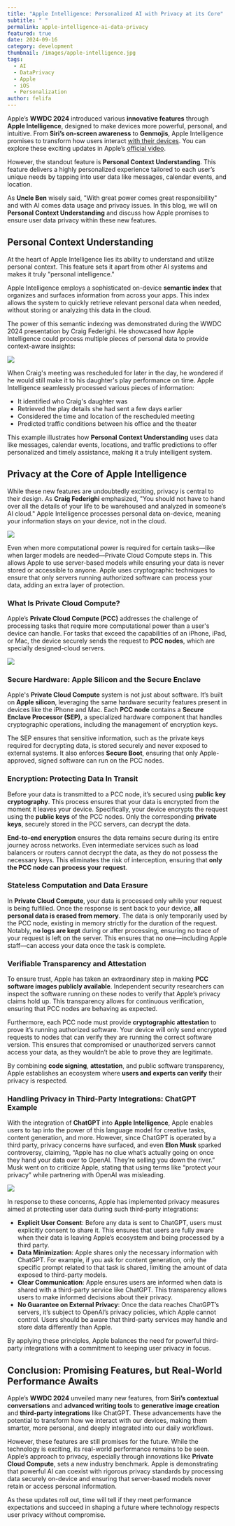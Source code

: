```yaml
---
title: "Apple Intelligence: Personalized AI with Privacy at its Core"
subtitle: " "
permalink: apple-intelligence-ai-data-privacy
featured: true
date: 2024-09-16
category: development
thumbnail: /images/apple-intelligence.jpg
tags:
  - AI
  - DataPrivacy
  - Apple
  - iOS
  - Personalization
author: felifa
---
```

Apple’s **WWDC 2024** introduced various **innovative features** through **Apple Intelligence**, designed to make devices more powerful, personal, and intuitive. From **Siri’s on-screen awareness** to **Genmojis**, Apple Intelligence promises to transform how users interact [with their devices](https://www.youtube.com/watch?v=PugKQZHPut8). You can explore these exciting updates in Apple’s [official video](https://www.youtube.com/watch?v=Q_EYoV1kZWk&t=20s).

However, the standout feature is **Personal Context Understanding**. This feature delivers a highly personalized experience tailored to each user’s unique needs by tapping into user data like messages, calendar events, and location.

As **Uncle Ben** wisely said, "With great power comes great responsibility" and with AI comes data usage and privacy issues. In this blog, we will on **Personal Context Understanding** and discuss how Apple promises to ensure user data privacy within these new features.

## Personal Context Understanding

At the heart of Apple Intelligence lies its ability to understand and utilize personal context. This feature sets it apart from other AI systems and makes it truly "personal intelligence."

Apple Intelligence employs a sophisticated on-device **semantic index** that organizes and surfaces information from across your apps. This index allows the system to quickly retrieve relevant personal data when needed, without storing or analyzing this data in the cloud.

The power of this semantic indexing was demonstrated during the WWDC 2024 presentation by Craig Federighi. He showcased how Apple Intelligence could process multiple pieces of personal data to provide context-aware insights:

![](/images/apple-intelligence-1.png)

When Craig's meeting was rescheduled for later in the day, he wondered if he would still make it to his daughter's play performance on time. Apple Intelligence seamlessly processed various pieces of information:

* It identified who Craig's daughter was
* Retrieved the play details she had sent a few days earlier
* Considered the time and location of the rescheduled meeting
* Predicted traffic conditions between his office and the theater

This example illustrates how **Personal Context Understanding** uses data like messages, calendar events, locations, and traffic predictions to offer personalized and timely assistance, making it a truly intelligent system.

## Privacy at the Core of Apple Intelligence

While these new features are undoubtedly exciting, privacy is central to their design. As **Craig Federighi** emphasized, "You should not have to hand over all the details of your life to be warehoused and analyzed in someone’s AI cloud." Apple Intelligence processes personal data on-device, meaning your information stays on your device, not in the cloud.

![](/images/apple-intelligence-2.png)

Even when more computational power is required for certain tasks—like when larger models are needed—Private Cloud Compute steps in. This allows Apple to use server-based models while ensuring your data is never stored or accessible to anyone. Apple uses cryptographic techniques to ensure that only servers running authorized software can process your data, adding an extra layer of protection.

### What Is Private Cloud Compute?

Apple’s **Private Cloud Compute (PCC)** addresses the challenge of processing tasks that require more computational power than a user's device can handle. For tasks that exceed the capabilities of an iPhone, iPad, or Mac, the device securely sends the request to **PCC nodes**, which are specially designed-cloud servers.

![](/images/apple-intelligence-3.png)

### Secure Hardware: Apple Silicon and the Secure Enclave

Apple's **Private Cloud Compute** system is not just about software. It’s built on **Apple silicon**, leveraging the same hardware security features present in devices like the iPhone and Mac. Each **PCC node** contains a **Secure Enclave Processor (SEP)**, a specialized hardware component that handles cryptographic operations, including the management of encryption keys.

The SEP ensures that sensitive information, such as the private keys required for decrypting data, is stored securely and never exposed to external systems. It also enforces **Secure Boot**, ensuring that only Apple-approved, signed software can run on the PCC nodes.

### Encryption: Protecting Data In Transit

Before your data is transmitted to a PCC node, it’s secured using **public key cryptography**. This process ensures that your data is encrypted from the moment it leaves your device. Specifically, your device encrypts the request using the **public keys** of the PCC nodes. Only the corresponding **private keys**, securely stored in the PCC servers, can decrypt the data.

**End-to-end encryption** ensures the data remains secure during its entire journey across networks. Even intermediate services such as load balancers or routers cannot decrypt the data, as they do not possess the necessary keys. This eliminates the risk of interception, ensuring that **only the PCC node can process your request**.

### Stateless Computation and Data Erasure

In **Private Cloud Compute**, your data is processed only while your request is being fulfilled. Once the response is sent back to your device, **all personal data is erased from memory**. The data is only temporarily used by the PCC node, existing in memory strictly for the duration of the request. Notably, **no logs are kept** during or after processing, ensuring no trace of your request is left on the server. This ensures that no one—including Apple staff—can access your data once the task is complete.

### Verifiable Transparency and Attestation

To ensure trust, Apple has taken an extraordinary step in making **PCC software images publicly available**. Independent security researchers can inspect the software running on these nodes to verify that Apple’s privacy claims hold up. This transparency allows for continuous verification, ensuring that PCC nodes are behaving as expected.

Furthermore, each PCC node must provide **cryptographic attestation** to prove it’s running authorized software. Your device will only send encrypted requests to nodes that can verify they are running the correct software version. This ensures that compromised or unauthorized servers cannot access your data, as they wouldn’t be able to prove they are legitimate.

By combining **code signing**, **attestation**, and public software transparency, Apple establishes an ecosystem where **users and experts can verify** their privacy is respected.

### Handling Privacy in Third-Party Integrations: ChatGPT Example

With the integration of **ChatGPT** into **Apple Intelligence**, Apple enables users to tap into the power of this language model for creative tasks, content generation, and more. However, since ChatGPT is operated by a third party, privacy concerns have surfaced, and even **Elon Musk** sparked controversy, claiming, “Apple has no clue what’s actually going on once they hand your data over to OpenAI. They’re selling you down the river.” Musk went on to criticize Apple, stating that using terms like “protect your privacy” while partnering with OpenAI was misleading.

![](/images/elon-x.png)

In response to these concerns, Apple has implemented privacy measures aimed at protecting user data during such third-party integrations:

* **Explicit User Consent**: Before any data is sent to ChatGPT, users must explicitly consent to share it. This ensures that users are fully aware when their data is leaving Apple’s ecosystem and being processed by a third party.
* **Data Minimization**: Apple shares only the necessary information with ChatGPT. For example, if you ask for content generation, only the specific prompt related to that task is shared, limiting the amount of data exposed to third-party models.
* **Clear Communication**: Apple ensures users are informed when data is shared with a third-party service like ChatGPT. This transparency allows users to make informed decisions about their privacy.
* **No Guarantee on External Privacy**: Once the data reaches ChatGPT’s servers, it’s subject to OpenAI’s privacy policies, which Apple cannot control. Users should be aware that third-party services may handle and store data differently than Apple.

By applying these principles, Apple balances the need for powerful third-party integrations with a commitment to keeping user privacy in focus.

## Conclusion: Promising Features, but Real-World Performance Awaits

Apple’s **WWDC 2024** unveiled many new features, from **Siri’s contextual conversations** and **advanced writing tools** to **generative image creation** and **third-party integrations** like ChatGPT. These advancements have the potential to transform how we interact with our devices, making them smarter, more personal, and deeply integrated into our daily workflows.

However, these features are still promises for the future. While the technology is exciting, its real-world performance remains to be seen. Apple’s approach to privacy, especially through innovations like **Private Cloud Compute**, sets a new industry benchmark. Apple is demonstrating that powerful AI can coexist with rigorous privacy standards by processing data securely on-device and ensuring that server-based models never retain or access personal information.

As these updates roll out, time will tell if they meet performance expectations and succeed in shaping a future where technology respects user privacy without compromise.